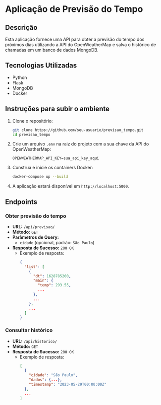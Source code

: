 # Aplicação de Previsão do Tempo

## Descrição

Esta aplicação fornece uma API para obter a previsão do tempo dos próximos dias utilizando a API do OpenWeatherMap e salva o histórico de chamadas em um banco de dados MongoDB.

## Tecnologias Utilizadas

- Python
- Flask
- MongoDB
- Docker

## Instruções para subir o ambiente

1. Clone o repositório:
    ```sh
    git clone https://github.com/seu-usuario/previsao_tempo.git
    cd previsao_tempo
    ```

2. Crie um arquivo `.env` na raiz do projeto com a sua chave da API do OpenWeatherMap:
    ```env
    OPENWEATHERMAP_API_KEY=sua_api_key_aqui
    ```

3. Construa e inicie os containers Docker:
    ```sh
    docker-compose up --build
    ```

4. A aplicação estará disponível em `http://localhost:5000`.

## Endpoints

### Obter previsão do tempo
- **URL:** `/api/previsao/`
- **Método:** `GET`
- **Parâmetros de Query:**
  - `cidade` (opcional, padrão: `São Paulo`)
- **Resposta de Sucesso:** `200 OK`
  - Exemplo de resposta:
    ```json
    {
      "list": [
        {
          "dt": 1628785200,
          "main": {
            "temp": 293.55,
            ...
          },
          ...
        },
        ...
      ]
    }
    ```

### Consultar histórico
- **URL:** `/api/historico/`
- **Método:** `GET`
- **Resposta de Sucesso:** `200 OK`
  - Exemplo de resposta:
    ```json
    [
      {
        "cidade": "São Paulo",
        "dados": {...},
        "timestamp": "2023-05-29T00:00:00Z"
      },
      ...
    ]
    ```
